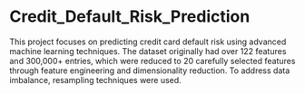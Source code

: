 # Credit_Default_Risk_Prediction
This project focuses on predicting credit card default risk using advanced machine learning techniques. The dataset originally had over 122 features and 300,000+ entries, which were reduced to 20 carefully selected features through feature engineering and dimensionality reduction. To address data imbalance, resampling techniques were used.

